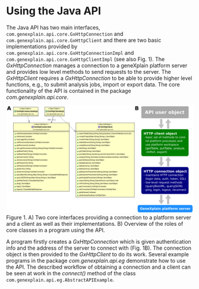 # Using the Java API

The Java API has two main interfaces, `com.genexplain.api.core.GxHttpConnection` and `com.genexplain.api.core.GxHttpClient` and there are two basic implementations provided by `com.genexplain.api.core.GxHttpConnectionImpl` and `com.genexplain.api.core.GxHttpClientImpl` (see also Fig. 1).
The _GxHttpConnection_ manages a connection to a geneXplain platform server and provides low level methods to send requests to the server. The _GxHttpClient_ requires a _GxHttpConnection_ to be able to provide higher level functions, e.g., to submit analysis jobs, import or export data. The core functionality of the API is contained in the package _com.genexplain.api.core_.

![Figure](figures/core_api_classes_basic_model.png "Core API components") Figure 1. A) Two core interfaces providing a connection to a platform server and a client as well as their implementations. B) Overview of the roles of core classes in a program using the API.

A program firstly creates a _GxHttpConnection_ which is given authentication info and the address of the server to connect with (Fig. 1B). The connection object is then provided to the _GxHttpClient_ to do its work. Several example programs in the package _com.genexplain.api.eg_ demonstrate how to use the API. The described workflow of obtaining a connection and a client can be seen at work in the _connect()_ method of the class `com.genexplain.api.eg.AbstractAPIExample`.

